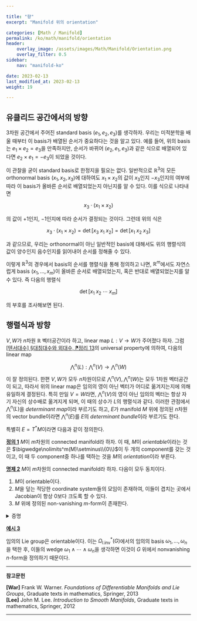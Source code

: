 ```yaml
---

title: "향"
excerpt: "Manifold 위의 orientation"

categories: [Math / Manifold]
permalink: /ko/math/manifold/orientation
header:
    overlay_image: /assets/images/Math/Manifold/Orientation.png
    overlay_filter: 0.5
sidebar: 
    nav: "manifold-ko"

date: 2023-02-13
last_modified_at: 2023-02-13
weight: 19

---
```


## 유클리드 공간에서의 방향

3차원 공간에서 주어진 standard basis $(e_1,e_2,e_3)$를 생각하자. 우리는 미적분학을 배울 때부터 이 basis가 배열된 순서가 중요하다는 것을 알고 있다. 예를 들어, 위의 basis는 $e_1\times e_2=e_3$을 만족하지만, 순서가 바뀌어 $(e_2,e_1,e_3)$과 같은 식으로 배열되어 있다면 $e_2\times e_1=-e_3$이 되었을 것이다. 

이 관찰을 굳이 standard basis로 한정지을 필요는 없다. 일반적으로 $\mathbb{R}^3$의 모든 orthonormal basis $(x_1,x_2,x_3)$에 대하여도 $x_1\times x_2$의 값이 $x_3$인지 $-x_3$인지의 여부에 따라 이 basis가 올바른 순서로 배열되었는지 아닌지를 알 수 있다. 이를 식으로 나타내면

$$x_3\cdot(x_1\times x_2)$$

의 값이 $+1$인지, $-1$인지에 따라 순서가 결정되는 것이다. 그런데 위의 식은

$$x_3\cdot(x_1\times x_2)=\det[x_3\;x_1\;x_2]=\det[x_1\;x_2\;x_3]$$

과 같으므로, 우리는 orthonormal이 아닌 일반적인 basis에 대해서도 위의 행렬식의 값이 양수인지 음수인지를 읽어내어 순서를 정해줄 수 있다.

이렇게 $\mathbb{R}^3$의 경우에서 basis의 순서를 행렬식을 통해 정의하고 나면, $\mathbb{R}^m$에서도 자연스럽게 basis $(x_1,\ldots, x_m)$이 올바른 순서로 배열되었는지, 혹은 반대로 배열되었는지를 알 수 있다. 즉 다음의 행렬식

$$\det[x_1\;x_2\;\cdots\;x_m]$$

의 부호를 조사해보면 된다.

## 행렬식과 방향

$V,W$가 $n$차원 $\mathbb{R}$ 벡터공간이라 하고, linear map $L:V\rightarrow W$가 주어졌다 하자. 그럼 [\[텐서대수\] §대칭대수와 외대수, ⁋정리 13](/ko/math/tensor_algebra/symmetric_and_exterior_algebras#thm13)의 universal property에 의하여, 다음의 linear map

$$\bigwedge\nolimits^n(L):\bigwedge\nolimits^n(V)\rightarrow\bigwedge\nolimits^n(W)$$

이 잘 정의된다. 한편 $V,W$가 모두 $n$차원이므로 $\bigwedge\nolimits^n(V),\bigwedge\nolimits^n(W)$는 모두 1차원 벡터공간이 되고, 따라서 위의 linear map은 임의의 영이 아닌 벡터가 어디로 옮겨지는지에 의해 유일하게 결정된다. 특히 만일 $V=W$라면, $\bigwedge\nolimits^n(V)$의 영이 아닌 임의의 벡터는 항상 자기 자신의 상수배로 옮겨지게 되며, 이 때의 상수가 $L$의 행렬식과 같다. 이러한 관점에서 $\bigwedge\nolimits^n(L)$을 *determinant map*이라 부르기도 하고, $E$가 manifold $M$ 위에 정의된 $n$차원의 vector bundle이라면 $\bigwedge\nolimits^n(E)$를 $E$의 *determinant bundle*이라 부르기도 한다.

특별히 $E=T^\ast M$이라면 다음과 같이 정의한다.

<div class="definition" markdown="1">

<ins id="df1">**정의 1**</ins> $M$이 $m$차원의 connected manifold라 하자. 이 때, $M$이 *orientable*이라는 것은 $\bigwedge\nolimits^m(M)\setminus\\{0\\}$이 두 개의 component를 갖는 것이고, 이 때 두 component중 하나를 택하는 것을 $M$의 *orientation*이라 부른다. 

</div>

<div class="proposition" markdown="1">

<ins id="pp2">**명제 2**</ins> $M$이 $m$차원의 connected manifold라 하자. 다음이 모두 동치이다.

1. $M$이 orientable이다.
2. $M$을 덮는 적당한 coordinate system들의 모임이 존재하여, 이들이 겹치는 곳에서 Jacobian이 항상 0보다 크도록 할 수 있다.
3. $M$ 위에 정의된 non-vanishing $m$-form이 존재한다.

</div>
<details class="proof" markdown="1">
<summary>증명</summary>



</details>

<div class="example" markdown="1">

<ins id="ex3">**예시 3**</ins> 

임의의 Lie group은 orientable이다. 이는 $\Omega_\text{l.inv}^\ast(G)$에서의 임의의 basis $\omega_1,\ldots,\omega_n$을 택한 후, 이들의 wedge $\omega_1\wedge\cdots\wedge\omega_n$을 생각하면 이것이 $G$ 위에서 nonvanishing $n$-form을 정의하기 때문이다.

</div>

---

**참고문헌**

**[War]** Frank W. Warner. *Foundations of Differentiable Manifolds and Lie Groups*, Graduate texts in mathematics, Springer, 2013  
**[Lee]** John M. Lee. *Introduction to Smooth Manifolds*, Graduate texts in mathematics, Springer, 2012  

---